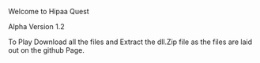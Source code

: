 Welcome to Hipaa Quest

Alpha Version 1.2

To Play Download all the files and Extract the dll.Zip file as the files are laid out on the github Page.

